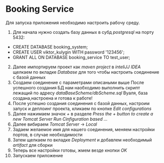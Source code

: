 # Booking Service

Для запуска приложения необходимо настроить рабочу среду.
1. Для начала нужно создать базу данных в субд *postgresql* на порту 5432:

* CREATE DATABASE booking_system;
* CREATE USER viktor_kulygin WITH password '123456';
* GRANT ALL ON DATABASE booking_service TO test_user;

2. Далее импортируем проект как *maven project* в *inteliJJ IDEA* щелкаем по вкладке *Database*
для того чтобы настроить соединение с базой данных
3. Создаем соединение с параметрами описаными выше
После успешного создания БД нам наобходимо выполнить скрипт лежащий по адресу *dataBaseScheme/dbScheme.sql*
Вуаля, база создана,настроена и готова к работе!
4. После успешно создания соединения с базой данных, настроим запуск и деплоинг проекта,
кликаем по кнопке *Edit configurations*
5. Далее нажимаем значок *+* в разделе *Press the + button to create a new Tomcat Server Run Cinfiguration based ...*
6. Далее вибираем *Tomcat Server* -> *Local*
7. Задаем желаемое имя для нашего соединения, меняем настройки портов, в случае необходимости
8. Затем щелкаем по вкладке *Deployment* и добавлем необходимый *artifact* для сборки
9. Теперь все настройки готовы, жмем везде кнопки *OK*
10. Запускаем приложение
